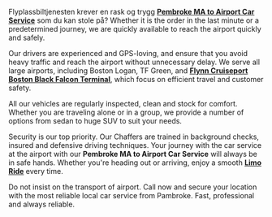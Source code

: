 <p><span style="font-weight: 400;">Flyplassbiltjenesten krever en rask og trygg </span><a href="https://hayyatlimoservice.com/limo-service-pembroke-ma"><strong>Pembroke MA to Airport Car Service</strong></a><span style="font-weight: 400;"> som du kan stole p&aring;? Whether it is the order in the last minute or a predetermined journey, we are quickly available to reach the airport quickly and safely.</span></p>
<p><span style="font-weight: 400;">Our drivers are experienced and GPS-loving, and ensure that you avoid heavy traffic and reach the airport without unnecessary delay. We serve all large airports, including Boston Logan, TF Green, and </span><a href="https://hayyatlimoservice.com/blog/exploring-flynn-cruiseport-boston-black-falcon-terminal"><strong>Flynn Cruiseport Boston Black Falcon Terminal</strong></a><span style="font-weight: 400;">, which focus on efficient travel and customer safety.</span></p>
<p><span style="font-weight: 400;">All our vehicles are regularly inspected, clean and stock for comfort. Whether you are traveling alone or in a group, we provide a number of options from sedan to huge SUV to suit your needs.</span></p>
<p><span style="font-weight: 400;">Security is our top priority. Our Chaffers are trained in background checks, insured and defensive driving techniques. Your journey with the car service at the airport with our </span><strong>Pembroke MA to Airport Car Service</strong><span style="font-weight: 400;"> will always be in safe hands. Whether you're heading out or arriving, enjoy a smooth </span><a href="https://hayyatlimoservice.com/"><strong>Limo Ride</strong></a><span style="font-weight: 400;"> every time.</span></p>
<p><span style="font-weight: 400;">Do not insist on the transport of airport. Call now and secure your location with the most reliable local car service from Pambroke. Fast, professional and always reliable.</span></p>
